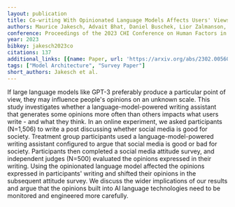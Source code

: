 ```yaml
---
layout: publication
title: Co-writing With Opinionated Language Models Affects Users' Views
authors: Maurice Jakesch, Advait Bhat, Daniel Buschek, Lior Zalmanson, Mor Naaman
conference: Proceedings of the 2023 CHI Conference on Human Factors in Computing Systems
year: 2023
bibkey: jakesch2023co
citations: 137
additional_links: [{name: Paper, url: 'https://arxiv.org/abs/2302.00560'}]
tags: ["Model Architecture", "Survey Paper"]
short_authors: Jakesch et al.
---
```

If large language models like GPT-3 preferably produce a particular point of
view, they may influence people's opinions on an unknown scale. This study
investigates whether a language-model-powered writing assistant that generates
some opinions more often than others impacts what users write - and what they
think. In an online experiment, we asked participants (N=1,506) to write a post
discussing whether social media is good for society. Treatment group
participants used a language-model-powered writing assistant configured to
argue that social media is good or bad for society. Participants then completed
a social media attitude survey, and independent judges (N=500) evaluated the
opinions expressed in their writing. Using the opinionated language model
affected the opinions expressed in participants' writing and shifted their
opinions in the subsequent attitude survey. We discuss the wider implications
of our results and argue that the opinions built into AI language technologies
need to be monitored and engineered more carefully.